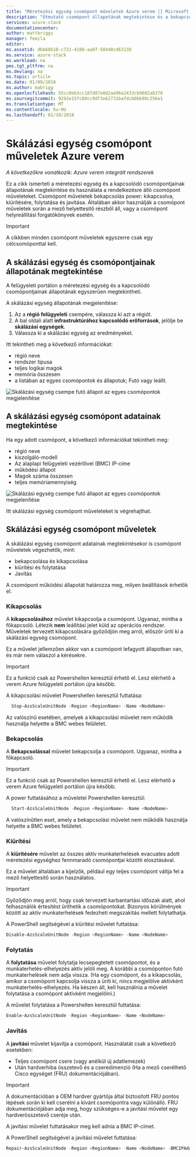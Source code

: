 ```yaml
---
title: "Méretezési egység csomópont műveletek Azure verem |} Microsoft Docs"
description: "Útmutató csomópont állapotának megtekintése és a bekapcsolási használata, kapcsolja ki, a kiürítési, és az integrált Azure verem rendszeren csomópont műveletek folytatása."
services: azure-stack
documentationcenter: 
author: mattbriggs
manager: femila
editor: 
ms.assetid: dbb68b10-c721-4188-aa07-584d0cd63138
ms.service: azure-stack
ms.workload: na
pms.tgt_pltfrm: na
ms.devlang: na
ms.topic: article
ms.date: 01/09/2018
ms.author: mabrigg
ms.openlocfilehash: 55cc0eb3cc187d87e0d2ae96e2433cb9682ab370
ms.sourcegitcommit: 9292e15fc80cc9df3e62731bafdcb0bb98c256e1
ms.translationtype: MT
ms.contentlocale: hu-HU
ms.lasthandoff: 01/10/2018
---
```

# <a name="scale-unit-node-actions-in-azure-stack"></a>Skálázási egység csomópont műveletek Azure verem

*A következőkre vonatkozik: Azure verem integrált rendszerek*

Ez a cikk ismerteti a méretezési egység és a kapcsolódó csomópontjainak állapotának megtekintése és használata a rendelkezésre álló csomópont műveleteket. Csomópont műveletek bekapcsolás power: kikapcsolva, kiürítésére, folytatása és javítása. Általában akkor használják a csomópont műveletek során a mező helyettesítő részből áll, vagy a csomópont helyreállítási forgatókönyvek esetén.

> [!Important]  
> A cikkben minden csomópont műveletek egyszerre csak egy célcsomóponttal kell.


## <a name="view-the-status-of-a-scale-unit-and-its-nodes"></a>A skálázási egység és csomópontjainak állapotának megtekintése

A felügyeleti portálon a méretezési egység és a kapcsolódó csomópontjainak állapotának egyszerűen megtekintheti.

A skálázási egység állapotának megjelenítése:

1. Az a **régió felügyeleti** csempére, válassza ki azt a régiót.
2. A bal oldali alatt **infrastruktúrához kapcsolódó erőforrások**, jelölje be **skálázási egységek**.
3. Válassza ki a skálázási egység az eredményeket.
 
Itt tekintheti meg a következő információkat:

- régió neve
- rendszer típusa
- teljes logikai magok
- memória összesen
- a listában az egyes csomópontok és állapotuk; Futó vagy leállt.

![Skálázási egység csempe futó állapot az egyes csomópontok megjelenítése](media/azure-stack-node-actions/ScaleUnitStatus.PNG)

## <a name="view-information-about-a-scale-unit-node"></a>A skálázási egység csomópont adatainak megtekintése

Ha egy adott csomópont, a következő információkat tekintheti meg:

- régió neve
- kiszolgáló-modell
- Az alaplapi felügyeleti vezérlővel (BMC) IP-címe
- működési állapot
- Magok száma összesen
- teljes memóriamennyiség
 
![Skálázási egység csempe futó állapot az egyes csomópontok megjelenítése](media/azure-stack-node-actions/NodeActions.PNG)

Itt skálázási egység csomópont műveleteket is végrehajthat.

## <a name="scale-unit-node-actions"></a>Skálázási egység csomópont műveletek

A skálázási egység csomópont adatainak megtekintésekor is csomópont műveletek végezhetők, mint:

- bekapcsolása és kikapcsolása
- kiürítési és folytatása
- Javítás

A csomópont működési állapotát határozza meg, milyen beállítások érhetők el.

### <a name="power-off"></a>Kikapcsolás

A **kikapcsolásához** művelet kikapcsolja a csomópont. Ugyanaz, mintha a főkapcsoló. Létezik **nem** leállítási jelet küld az operációs rendszer. Műveletek tervezett kikapcsolására győződjön meg arról, először üríti ki a skálázási egység csomópont.

Ez a művelet jellemzően akkor van a csomópont lefagyott állapotban van, és már nem válaszol a kérésekre.

> [!Important] 
> Ez a funkció csak az Powershellen keresztül érhető el. Lesz elérhető a verem Azure felügyeleti portálon újra később.


A kikapcsolási művelet Powershellen keresztül futtatása:

````PowerShell
  Stop-AzsScaleUnitNode -Region <RegionName> -Name <NodeName>
```` 

Az valószínű esetében, amelyek a kikapcsolási művelet nem működik használja helyette a BMC webes felületet.

### <a name="power-on"></a>Bekapcsolás

A **Bekapcsolással** művelet bekapcsolja a csomópont. Ugyanaz, mintha a főkapcsoló. 

> [!Important] 
> Ez a funkció csak az Powershellen keresztül érhető el. Lesz elérhető a verem Azure felügyeleti portálon újra később.

A power futtatásához a műveletei Powershellen keresztül:

````PowerShell
  Start-AzsScaleUnitNode -Region <RegionName> -Name <NodeName>
````

A valószínűtlen eset, amely a bekapcsolási művelet nem működik használja helyette a BMC webes felületet.

### <a name="drain"></a>Kiürítési

A **kiürítésére** művelet az összes aktív munkaterhelések evacuates adott méretezési egységhez fennmaradó csomópontjai közötti elosztásával.

Ez a művelet általában a kijelzők, például egy teljes csomópont váltja fel a mező helyettesítő során használatos.

> [!IMPORTANT]
> Győződjön meg arról, hogy csak tervezett karbantartási időszak alatt, ahol felhasználók értesítést üríthetik a csomópontokat. Bizonyos körülmények között az aktív munkaterhelések fedezheti megszakítás mellett folytathatja.

A PowerShell segítségével a kiürítési művelet futtatása:

  ````PowerShell
  Disable-AzsScaleUnitNode -Region <RegionName> -Name <NodeName>
  ````

### <a name="resume"></a>Folytatás

A **folytatása** művelet folytatja lecsepegtetett csomópontot, és a munkaterhelés-elhelyezés aktív jelöli meg. A korábbi a csomóponton futó munkaterhelések nem adja vissza. (Ha egy csomópont, és a kikapcsolás, amikor a csomópont kapcsolja vissza a üríti ki, nincs megjelölve aktívként munkaterhelés-elhelyezés. Ha készen áll, kell használnia a művelet folytatása a csomópont aktívként megjelölni.)

A művelet folytatása a Powershellen keresztül futtatása:

  ````PowerShell
  Enable-AzsScaleUnitNode -Region <RegionName> -Name <NodeName>
  ````

### <a name="repair"></a>Javítás

A **javítási** művelet kijavítja a csomópont. Használatát csak a következő esetekben:

- Teljes csomópont csere (vagy anélkül új adatlemezek)
- Után hardverhiba összetevő és a cseredimenzió (Ha a mező cserélhető Cisco egységet (FRU) dokumentációjában).

> [!IMPORTANT]
> A dokumentációban a OEM hardver gyártója által biztosított FRU pontos lépések során ki kell cserélni a kívánt csomópontra vagy különálló. FRU dokumentációjában adja meg, hogy szükséges-e a javítási művelet egy hardverösszetevő cseréje után.  

A javítási művelet futtatásakor meg kell adnia a BMC IP-címet. 

A PowerShell segítségével a javítási művelet futtatása:

  ````PowerShell
  Repair-AzsScaleUnitNode -Region <RegionName> -Name <NodeName> -BMCIPAddress <BMCIPAddress>
  ````


